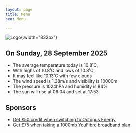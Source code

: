 ```yaml
---
layout: page
title: Menu
seo: Menu

---
```


![Logo](/images/logo.jpg){:width="832px"}

<!-- weather_marker starts -->
## On Sunday, 28 September 2025

- The average temperature today is 10.8˚C,
- With highs of 10.8˚C and lows of 10.8˚C,
- It may feel like 10.13˚C with few clouds
- The wind speed is 1.38m/s and visibility is 10000m
- The pressure is 1024hPa and humidity is 84%
- The sun will rise at 06:04 and set at 17:53

<!-- weather_marker ends -->

## Sponsors

- [Get £50 credit when switching to Octopus Energy](https://bit.ly/3oD1nnS)
- [Get £75 when taking a 1000mb YouFibre broadband plan](https://aklam.io/91zWhU?)
